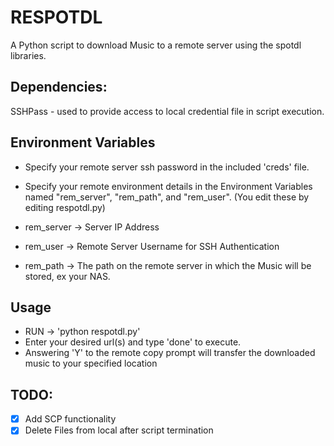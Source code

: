 # RESPOTDL

A Python script to download Music to a remote server using the spotdl libraries.

## Dependencies:
SSHPass - used to provide access to local credential file in script execution.
## Environment Variables
- Specify your remote server ssh password in the included 'creds' file.
- Specify your remote environment details in the Environment Variables named "rem_server", "rem_path", and "rem_user". (You edit these by editing respotdl.py)

- rem_server -> Server IP Address
- rem_user -> Remote Server Username for SSH Authentication
- rem_path -> The path on the remote server in which the Music will be stored, ex your NAS.
## Usage
- RUN -> 'python respotdl.py'
- Enter your desired url(s) and type 'done' to execute.
- Answering 'Y' to the remote copy prompt will transfer the downloaded music to your specified location
## TODO:

- [x] Add SCP functionality 
- [x] Delete Files from local after script termination
